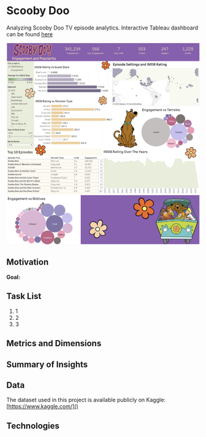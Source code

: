 # Scooby Doo
Analyzing Scooby Doo TV episode analytics. Interactive Tableau dashboard can be found [here](https://public.tableau.com/app/profile/johanna.schmidle/viz/ScoobyDooPart2_17189953629250/Dashboard1)
<p align="center">
    <img src="scooby doo.png" alt="Tableau Dashboard" width="900">
</p>

## Motivation
**Goal:**

## Task List
1. 1
2. 2
3. 3

## Metrics and Dimensions

## Summary of Insights

## Data
The dataset used in this project is available publicly on Kaggle: [https://www.kaggle.com/]()

## Technologies
